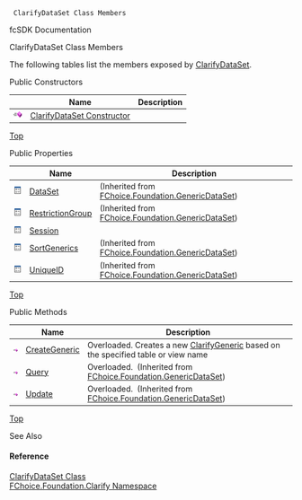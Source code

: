 ﻿     ClarifyDataSet Class Members                                                   

fcSDK Documentation

ClarifyDataSet Class Members

The following tables list the members exposed by [ClarifyDataSet](fcSDK~FChoice.Foundation.Clarify.ClarifyDataSet.md).

Public Constructors

|   | Name | Description |
| --- | --- | --- |
| ![Public Constructor](dotnetimages/publicConstructor.png) | [ClarifyDataSet Constructor](fcSDK~FChoice.Foundation.Clarify.ClarifyDataSet~_ctor.md) |   |

[Top](#top)

Public Properties

|   | Name | Description |
| --- | --- | --- |
| ![Public Property](dotnetimages/publicProperty.png) | [DataSet](fcSDK~FChoice.Foundation.GenericDataSet~DataSet.md) | (Inherited from [FChoice.Foundation.GenericDataSet](fcSDK~FChoice.Foundation.GenericDataSet.md)) |
| ![Public Property](dotnetimages/publicProperty.png) | [RestrictionGroup](fcSDK~FChoice.Foundation.GenericDataSet~RestrictionGroup.md) | (Inherited from [FChoice.Foundation.GenericDataSet](fcSDK~FChoice.Foundation.GenericDataSet.md)) |
| ![Public Property](dotnetimages/publicProperty.png) | [Session](fcSDK~FChoice.Foundation.Clarify.ClarifyDataSet~Session.md) |   |
| ![Public Property](dotnetimages/publicProperty.png) | [SortGenerics](fcSDK~FChoice.Foundation.GenericDataSet~SortGenerics.md) | (Inherited from [FChoice.Foundation.GenericDataSet](fcSDK~FChoice.Foundation.GenericDataSet.md)) |
| ![Public Property](dotnetimages/publicProperty.png) | [UniqueID](fcSDK~FChoice.Foundation.GenericDataSet~UniqueID.md) | (Inherited from [FChoice.Foundation.GenericDataSet](fcSDK~FChoice.Foundation.GenericDataSet.md)) |

[Top](#top)

Public Methods

|   | Name | Description |
| --- | --- | --- |
| ![Public Method](dotnetimages/publicMethod.png) | [CreateGeneric](fcSDK~FChoice.Foundation.Clarify.ClarifyDataSet~CreateGeneric.md) | Overloaded. Creates a new [ClarifyGeneric](fcSDK~FChoice.Foundation.Clarify.ClarifyGeneric.md) based on the specified table or view name   |
| ![Public Method](dotnetimages/publicMethod.png) | [Query](fcSDK~FChoice.Foundation.GenericDataSet~Query.md) | Overloaded.  (Inherited from [FChoice.Foundation.GenericDataSet](fcSDK~FChoice.Foundation.GenericDataSet.md)) |
| ![Public Method](dotnetimages/publicMethod.png) | [Update](fcSDK~FChoice.Foundation.GenericDataSet~Update.md) | Overloaded.  (Inherited from [FChoice.Foundation.GenericDataSet](fcSDK~FChoice.Foundation.GenericDataSet.md)) |

[Top](#top)

See Also

#### Reference

[ClarifyDataSet Class](fcSDK~FChoice.Foundation.Clarify.ClarifyDataSet.md)  
[FChoice.Foundation.Clarify Namespace](fcSDK~FChoice.Foundation.Clarify_namespace.md)
